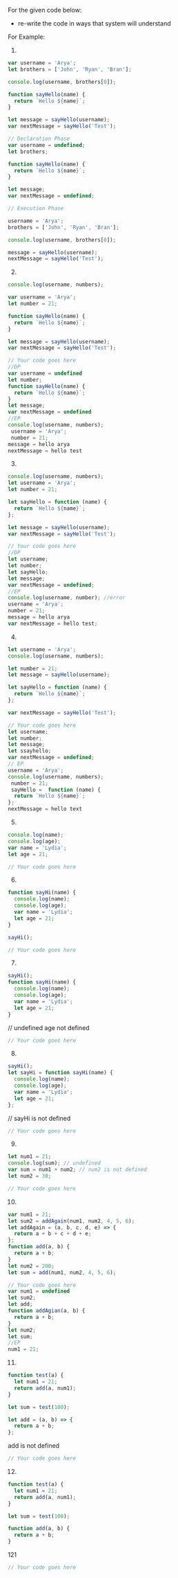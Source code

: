 For the given code below:

- re-write the code in ways that system will understand

For Example:

1.

```js
var username = 'Arya';
let brothers = ['John', 'Ryan', 'Bran'];

console.log(username, brothers[0]);

function sayHello(name) {
  return `Hello ${name}`;
}

let message = sayHello(username);
var nextMessage = sayHello('Test');
```

<!-- Answer -->

```js
// Declaration Phase
var username = undefined;
let brothers;

function sayHello(name) {
  return `Hello ${name}`;
}

let message;
var nextMessage = undefined;

// Execution Phase

username = 'Arya';
brothers = ['John', 'Ryan', 'Bran'];

console.log(username, brothers[0]);

message = sayHello(username);
nextMessage = sayHello('Test');
```

2.

```js
console.log(username, numbers);

var username = 'Arya';
let number = 21;

function sayHello(name) {
  return `Hello ${name}`;
}

let message = sayHello(username);
var nextMessage = sayHello('Test');
```

<!-- Answer -->

```js
// Your code goes here
//DP
var username = undefined
let number;
function sayHello(name) {
  return `Hello ${name}`;
}
let message;
var nextMessage = undefined
//EP
console.log(username, numbers);
 username = 'Arya';
 number = 21; 
message = hello arya
nextMessage = hello test
```

3.

```js
console.log(username, numbers);
let username = 'Arya';
let number = 21;

let sayHello = function (name) {
  return `Hello ${name}`;
};

let message = sayHello(username);
var nextMessage = sayHello('Test');
```

<!-- Answer -->

```js
// Your code goes here
//DP
let username;
let number;
let sayHello;
let message;
var nextMessage = undefined;
//EP
console.log(username, number); //error
username = 'Arya';
number = 21;
message = hello arya
var nextMessage = hello test;

```

4.

```js
let username = 'Arya';
console.log(username, numbers);

let number = 21;
let message = sayHello(username);

let sayHello = function (name) {
  return `Hello ${name}`;
};

var nextMessage = sayHello('Test');
```

<!-- Answer -->

```js
// Your code goes here
let username;
let number;
let message;
let ssayhello;
var nextMessage = undefined;
// EP
username = 'Arya';
console.log(username, numbers);
 number = 21;
 sayHello =  function (name) {
  return `Hello ${name}`;
};
nextMessage = hello text
```

5.

```js
console.log(name);
console.log(age);
var name = 'Lydia';
let age = 21;
```

<!-- Answer -->
<!-- undefined

ReferenceError: age is not defined -->
```js
// Your code goes here
```

6.

```js
function sayHi(name) {
  console.log(name);
  console.log(age);
  var name = 'Lydia';
  let age = 21;
}

sayHi();
```

<!-- Answer -->
<!-- undefined

ReferenceError: age is not defined -->
```js
// Your code goes here
```

7.

```js
sayHi();
function sayHi(name) {
  console.log(name);
  console.log(age);
  var name = 'Lydia';
  let age = 21;
}
```

<!-- Answer -->
// undefined age not defined
```js
// Your code goes here
```

8.

```js
sayHi();
let sayHi = function sayHi(name) {
  console.log(name);
  console.log(age);
  var name = 'Lydia';
  let age = 21;
};
```

<!-- Answer -->
// sayHi is not defined
```js
// Your code goes here
```

9.

```js
let num1 = 21;
console.log(sum); // undefined
var sum = num1 + num2; // num2 is not defined
let num2 = 30;
```

<!-- Answer -->

```js
// Your code goes here
```

10.

```js
var num1 = 21;
let sum2 = addAgain(num1, num2, 4, 5, 6);
let addAgain = (a, b, c, d, e) => {
  return a + b + c + d + e;
};
function add(a, b) {
  return a + b;
}
let num2 = 200;
let sum = add(num1, num2, 4, 5, 6);
```
<!-- Answer -->
```js
// Your code goes here
var num1 = undefined
let sum2;
let add;
function addAgian(a, b) {
  return a + b;
}
let num2;
let sum;
//EP
num1 = 21;
```

11.

```js
function test(a) {
  let num1 = 21;
  return add(a, num1);
}

let sum = test(100);

let add = (a, b) => {
  return a + b;
};
```

<!-- Answer -->  add is not defined

```js
// Your code goes here
```

12.

```js
function test(a) {
  let num1 = 21;
  return add(a, num1);
}

let sum = test(100);

function add(a, b) {
  return a + b;
}
```

<!-- Answer --> 121

```js
// Your code goes here
```
